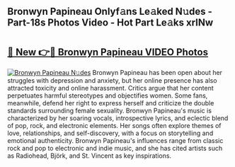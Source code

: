 ## Bronwyn Papineau Onlyf𝚊ns Le𝚊ked N𝚞des - Part-18s Photos Video - Hot Part Le𝚊ks xrINw

# <h2><a href="http://ab38151.deff.icu/?id=Bronwyn+Papineau">🔗 New 👉🔴 Bronwyn Papineau VIDEO Photos</a></h2>

[![Bronwyn Papineau N𝚞des](https://i.imgur.com/rIISA9y.gif)](http://ab38151.deff.icu/?id=Bronwyn+Papineau)
Bronwyn Papineau has been open about her struggles with depression and anxiety, but her online presence has also attracted toxicity and online harassment. Critics argue that her content perpetuates harmful stereotypes and objectifies women. Some fans, meanwhile, defend her right to express herself and criticize the double standards surrounding female sexuality. Bronwyn Papineau's music is characterized by her soaring vocals, introspective lyrics, and eclectic blend of pop, rock, and electronic elements. Her songs often explore themes of love, relationships, and self-discovery, with a focus on storytelling and emotional authenticity. Bronwyn Papineau's influences range from classic rock and pop to electronic and indie music, and she has cited artists such as Radiohead, Björk, and St. Vincent as key inspirations.
